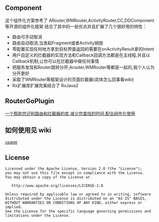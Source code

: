 Component
-------

这个组件化方案参考了 ARouter,WMRouter,ActivityRouter,CC,DDComponent等开源的组件化框架
结合了其中的一些优点并且扩展了几个很好用的特性：

- 路由可手动取消
- 路由自动取消,当发起Fragment或者Activity销毁
- 零配置实现任何地方拿到目标界面返回的需要在onActivityResult拿的Intent
- 用户自定义的拦截器的实现方法和Callback回调方法都是在主线程,并且以Callback机制,让你可以在拦截器中做任何事情
- 把服务发现和Router跳转分开,Arouter,WMRouter等都是一起的,我个人认为分开更好
- 采取了WMRouter等框架设计的页面拦截器(具体怎么回事看wiki)
- Rx扩展库扩展完美结合了 RxJava2

RouterGoPlugin
-------

[一个帮助您识别路由和拦截器的库,减少您查找的时间,配合组件化使用](https://github.com/xiaojinzi123/RouterGoPlugin)

如何使用见 wiki 
-------

[usage](https://github.com/xiaojinzi123/Component/wiki/how-to-use)

License
-------

    Licensed under the Apache License, Version 2.0 (the "License");
    you may not use this file except in compliance with the License.
    You may obtain a copy of the License at

       http://www.apache.org/licenses/LICENSE-2.0

    Unless required by applicable law or agreed to in writing, software
    distributed under the License is distributed on an "AS IS" BASIS,
    WITHOUT WARRANTIES OR CONDITIONS OF ANY KIND, either express or implied.
    See the License for the specific language governing permissions and
    limitations under the License.